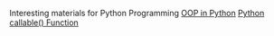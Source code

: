 
<a name='pathon'/>Interesting materials for Python Programming
[OOP in Python](https://www.python-course.eu/python3_object_oriented_programming.php)
[Python callable() Function](http://www.trytoprogram.com/python-programming/python-built-in-functions/callable/)
